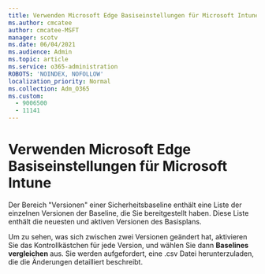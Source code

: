 ```yaml
---
title: Verwenden Microsoft Edge Basiseinstellungen für Microsoft Intune
ms.author: cmcatee
author: cmcatee-MSFT
manager: scotv
ms.date: 06/04/2021
ms.audience: Admin
ms.topic: article
ms.service: o365-administration
ROBOTS: 'NOINDEX, NOFOLLOW'
localization_priority: Normal
ms.collection: Adm_O365
ms.custom:
  - 9006500
  - 11141
---
```


# <a name="use-microsoft-edge-baseline-settings-for-microsoft-intune"></a>Verwenden Microsoft Edge Basiseinstellungen für Microsoft Intune

Der Bereich "Versionen" einer Sicherheitsbaseline enthält eine Liste der einzelnen Versionen der Baseline, die Sie bereitgestellt haben. Diese Liste enthält die neuesten und aktiven Versionen des Basisplans.

Um zu sehen, was sich zwischen zwei Versionen geändert hat, aktivieren Sie das Kontrollkästchen für jede Version, und wählen Sie dann **Baselines vergleichen** aus. Sie werden aufgefordert, eine .csv Datei herunterzuladen, die die Änderungen detailliert beschreibt.